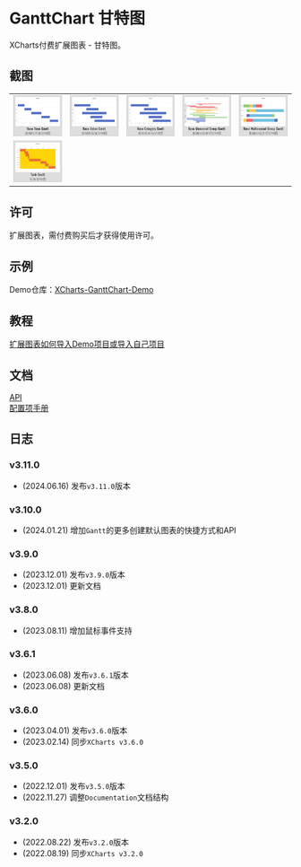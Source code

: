 # GanttChart 甘特图

XCharts付费扩展图表 - 甘特图。

## 截图

||||||
| :--: | :--: | :--: | :--: | :--: |
|![Gantt01](Documentation~/zh/img/Gantt01.png) |![Gantt02](Documentation~/zh/img/Gantt02.png) |![Gantt03](Documentation~/zh/img/Gantt03.png) |![Gantt04](Documentation~/zh/img/Gantt04.png) |![Gantt05](Documentation~/zh/img/Gantt05.png) |![Gantt06](Documentation~/zh/img/Gantt06.png) |
|![Gantt07](Documentation~/zh/img/Gantt07.png) |

## 许可

扩展图表，需付费购买后才获得使用许可。

## 示例

Demo仓库：[XCharts-GanttChart-Demo](https://github.com/XCharts-Team/XCharts-GanttChart-Demo)

## 教程

[扩展图表如何导入Demo项目或导入自己项目](https://github.com/XCharts-Team/XCharts-Demo)

## 文档

[API](Documentation~/zh/api.md)  
[配置项手册](Documentation~/zh/configuration.md)  

## 日志

### v3.11.0

* (2024.06.16) 发布`v3.11.0`版本

### v3.10.0

* (2024.01.21) 增加`Gantt`的更多创建默认图表的快捷方式和API

### v3.9.0

* (2023.12.01) 发布`v3.9.0`版本
* (2023.12.01) 更新文档

### v3.8.0

* (2023.08.11) 增加鼠标事件支持

### v3.6.1

* (2023.06.08) 发布`v3.6.1`版本
* (2023.06.08) 更新文档

### v3.6.0

* (2023.04.01) 发布`v3.6.0`版本
* (2023.02.14) 同步`XCharts v3.6.0`

### v3.5.0

* (2022.12.01) 发布`v3.5.0`版本
* (2022.11.27) 调整`Documentation`文档结构

### v3.2.0

* (2022.08.22) 发布`v3.2.0`版本
* (2022.08.19) 同步`XCharts v3.2.0`
